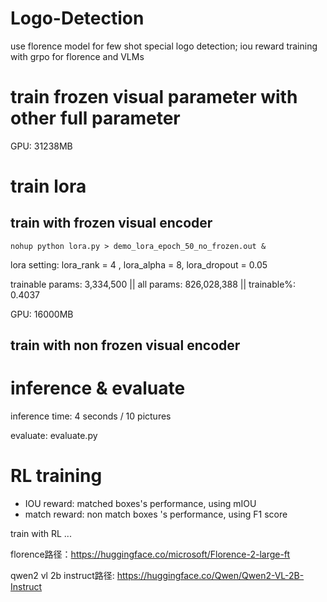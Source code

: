 # Logo-Detection
use florence model for few shot special logo detection;  iou reward training with grpo for florence and VLMs 

# train frozen visual parameter with other full parameter

GPU: 31238MB

# train lora

## train with frozen visual encoder

```nohup python lora.py > demo_lora_epoch_50_no_frozen.out &```

lora setting: lora_rank = 4 , lora_alpha = 8, lora_dropout = 0.05 

trainable params: 3,334,500 || all params: 826,028,388 || trainable%: 0.4037

GPU: 16000MB

## train with non frozen visual encoder


# inference & evaluate

inference time:  4 seconds / 10 pictures

evaluate: evaluate.py

# RL training

- IOU reward: matched boxes's performance, using mIOU
- match reward: non match boxes 's performance, using F1 score

train with RL ...


florence路径：https://huggingface.co/microsoft/Florence-2-large-ft

qwen2 vl 2b instruct路径: https://huggingface.co/Qwen/Qwen2-VL-2B-Instruct 


